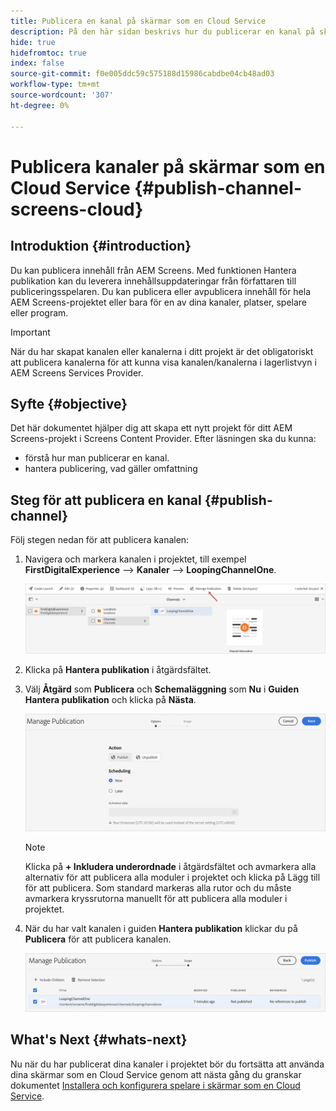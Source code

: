 ```yaml
---
title: Publicera en kanal på skärmar som en Cloud Service
description: På den här sidan beskrivs hur du publicerar en kanal på skärmar som en Cloud Service.
hide: true
hidefromtoc: true
index: false
source-git-commit: f0e005ddc59c575188d15986cabdbe04cb48ad03
workflow-type: tm+mt
source-wordcount: '307'
ht-degree: 0%

---
```



# Publicera kanaler på skärmar som en Cloud Service {#publish-channel-screens-cloud}

## Introduktion {#introduction}

Du kan publicera innehåll från AEM Screens. Med funktionen Hantera publikation kan du leverera innehållsuppdateringar från författaren till publiceringsspelaren. Du kan publicera eller avpublicera innehåll för hela AEM Screens-projektet eller bara för en av dina kanaler, platser, spelare eller program.

>[!IMPORTANT]
>När du har skapat kanalen eller kanalerna i ditt projekt är det obligatoriskt att publicera kanalerna för att kunna visa kanalen/kanalerna i lagerlistvyn i AEM Screens Services Provider.

## Syfte {#objective}

Det här dokumentet hjälper dig att skapa ett nytt projekt för ditt AEM Screens-projekt i Screens Content Provider. Efter läsningen ska du kunna:

* förstå hur man publicerar en kanal.
* hantera publicering, vad gäller omfattning

## Steg för att publicera en kanal {#publish-channel}

Följ stegen nedan för att publicera kanalen:

1. Navigera och markera kanalen i projektet, till exempel **FirstDigitalExperience** —> **Kanaler** —> **LoopingChannelOne**.

   ![](/help/screens-cloud/assets/create-content/managepub-1.png)

1. Klicka på **Hantera publikation** i åtgärdsfältet.

1. Välj **Åtgärd** som **Publicera** och **Schemaläggning** som **Nu** i **Guiden Hantera publikation** och klicka på **Nästa**.

   ![](/help/screens-cloud/assets/create-content/managepub-2.png)

   >[!NOTE]
   >Klicka på **+ Inkludera underordnade** i åtgärdsfältet och avmarkera alla alternativ för att publicera alla moduler i projektet och klicka på Lägg till för att publicera. Som standard markeras alla rutor och du måste avmarkera kryssrutorna manuellt för att publicera alla moduler i projektet.

1. När du har valt kanalen i guiden **Hantera publikation** klickar du på **Publicera** för att publicera kanalen.

   ![](/help/screens-cloud/assets/create-content/managepub-3.png)


## What&#39;s Next {#whats-next}

Nu när du har publicerat dina kanaler i projektet bör du fortsätta att använda dina skärmar som en Cloud Service genom att nästa gång du granskar dokumentet [Installera och konfigurera spelare i skärmar som en Cloud Service](/help/screens-cloud/creating-content/manage-publish.md).